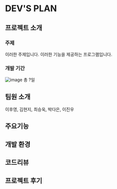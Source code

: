 # DEV'S PLAN


## 프로젝트 소개

### 주제
이러한 주제입니다. 이러한 기능을 제공하는 프로그램입니다.

### 개발 기간
![image](https://github.com/JayLee-98/revelup/assets/153487581/72dfea25-3f86-4358-8518-79cd7e81a5a6)
총 ?일

## 팀원 소개
이후영, 김현지, 최승욱, 박다은, 이진우

## 주요기능

## 개발 환경

## 코드리뷰

## 프로젝트 후기
